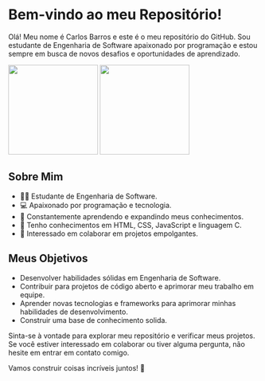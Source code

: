 # Bem-vindo ao meu Repositório!

Olá! Meu nome é Carlos Barros e este é o meu repositório do GitHub. Sou estudante de Engenharia de Software apaixonado por programação e estou sempre em busca de novos desafios e oportunidades de aprendizado.

<div>
  <img height="180em" src="https://github-readme-stats.vercel.app/api?username=carlosbarros007&show_icons=true&theme=dark" />
  <img height="180em" src="https://github-readme-stats.vercel.app/api/top-langs/?username=carlosbarros007&layout=compact&theme=dark" />
</div>

## Sobre Mim

- 👨‍🎓 Estudante de Engenharia de Software.
- 💻 Apaixonado por programação e tecnologia.
- 🌱 Constantemente aprendendo e expandindo meus conhecimentos.
- 🚀 Tenho conhecimentos em HTML, CSS, JavaScript e linguagem C.
- 👯 Interessado em colaborar em projetos empolgantes.

## Meus Objetivos

- Desenvolver habilidades sólidas em Engenharia de Software.
- Contribuir para projetos de código aberto e aprimorar meu trabalho em equipe.
- Aprender novas tecnologias e frameworks para aprimorar minhas habilidades de desenvolvimento.
- Construir uma base de conhecimento solida.

<!--## Projetos

Aqui estão alguns dos projetos em que tenho trabalhado recentemente:

- [Projeto 1](link_para_projeto_1): Descrição breve do projeto 1.
- [Projeto 2](link_para_projeto_2): Descrição breve do projeto 2.
- [Projeto 3](link_para_projeto_3): Descrição breve do projeto 3
--->

Sinta-se à vontade para explorar meu repositório e verificar meus projetos. Se você estiver interessado em colaborar ou tiver alguma pergunta, não hesite em entrar em contato comigo.

Vamos construir coisas incríveis juntos! 🚀

